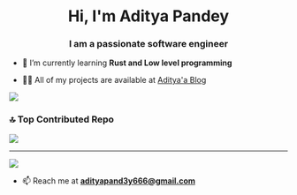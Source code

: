 <h1 align="center">Hi, I'm Aditya Pandey</h1>
<h3 align="center">I am a passionate software engineer</h3>


- 🌱 I’m currently learning **Rust and Low level programming**

- 👨‍💻 All of my projects are available at [Aditya'a Blog](https://adityapandeycn.github.io/personalblog/)

![](https://github-readme-streak-stats.herokuapp.com/?user=AdityaPandeyCN&theme=dark&hide_border=false)<br/>

### 🔝 Top Contributed Repo
![](https://github-contributor-stats.vercel.app/api?username=AdityaPandeyCN&limit=5&theme=dark&combine_all_yearly_contributions=true)

---
[![](https://visitcount.itsvg.in/api?id=AdityaPandeyCN&icon=0&color=0)](https://visitcount.itsvg.in)

- 📫 Reach me at  **adityapand3y666@gmail.com**

